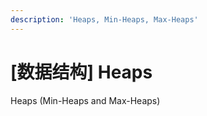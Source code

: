 ```yaml
---
description: 'Heaps, Min-Heaps, Max-Heaps'
---
```


# \[数据结构\] Heaps

Heaps \(Min-Heaps and Max-Heaps\)

